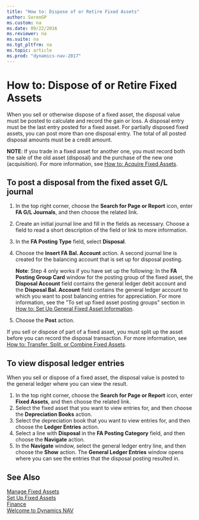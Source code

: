 ```yaml
---
title: "How to: Dispose of or Retire Fixed Assets"
author: SorenGP
ms.custom: na
ms.date: 09/22/2016
ms.reviewer: na
ms.suite: na
ms.tgt_pltfrm: na
ms.topic: article
ms.prod: "dynamics-nav-2017"
---
```


# How to: Dispose of or Retire Fixed Assets
When you sell or otherwise dispose of a fixed asset, the disposal value must be posted to calculate and record the gain or loss. A disposal entry must be the last entry posted for a fixed asset. For partially disposed fixed assets, you can post more than one disposal entry. The total of all posted disposal amounts must be a credit amount.

 **NOTE**: If you trade in a fixed asset for another one, you must record both the sale of the old asset (disposal) and the purchase of the new one (acquisition). For more information, see [How to: Acquire Fixed Assets](fa-how-acquire.md).

## To post a disposal from the fixed asset G/L journal  
1. In the top right corner, choose the **Search for Page or Report** icon, enter **FA G/L Journals**, and then choose the related link.  
2. Create an initial journal line and fill in the fields as necessary. Choose a field to read a short description of the field or link to more information.
3. In the **FA Posting Type** field, select **Disposal**.
4. Choose the **Insert FA Bal. Account** action. A second journal line is created for the balancing account that is set up for disposal posting.

    **Note**: Step 4 only works if you have set up the following: In the **FA Posting Group Card** window for the posting group of the fixed asset, the **Disposal Account** field contains the general ledger debit account and the **Disposal Bal. Account** field contains the general ledger account to which you want to post balancing entries for appreciation. For more information, see the "To set up fixed asset posting groups" section in [How to: Set Up General Fixed Asset Information](fa-how-setup-general.md).
5. Choose the **Post** action.

If you sell or dispose of part of a fixed asset, you must split up the asset before you can record the disposal transaction. For more information, see [How to: Transfer, Split, or Combine Fixed Assets](fa-how-trans-split-combine.md).

## To view disposal ledger entries  
When you sell or dispose of a fixed asset, the disposal value is posted to the general ledger where you can view the result.   

1. In the top right corner, choose the **Search for Page or Report** icon, enter **Fixed Assets**, and then choose the related link.  
2. Select the fixed asset that you want to view entries for, and then choose the **Depreciation Books** action.
3. Select the depreciation book that you want to view entries for, and then choose the **Ledger Entries** action.
4. Select a line with **Disposal** in the **FA Posting Category** field, and then choose the **Navigate** action.  
5. In the **Navigate** window, select the general ledger entry line, and then choose the **Show** action.
The **General Ledger Entries** window opens where you can see the entries that the disposal posting resulted in.

## See Also
[Manage Fixed Assets](fa-manage.md)  
[Set Up Fixed Assets](fa-setup.md)  
[Finance](finance-setup.md)  
[Welcome to Dynamics NAV](across-get-started.md)
